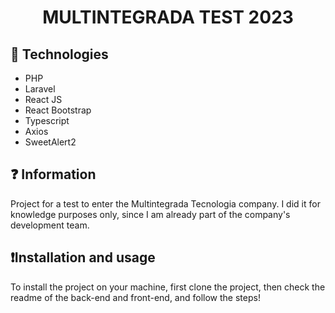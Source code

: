 <h1 align="center">MULTINTEGRADA TEST 2023</h1>

## 📌 Technologies

- PHP
- Laravel
- React JS
- React Bootstrap
- Typescript
- Axios
- SweetAlert2

## ❓ Information

Project for a test to enter the Multintegrada Tecnologia company. I did it for knowledge purposes only, since I am already part of the company's development team.

## ❗Installation and usage

To install the project on your machine, first clone the project, then check the readme of the back-end and front-end, and follow the steps!